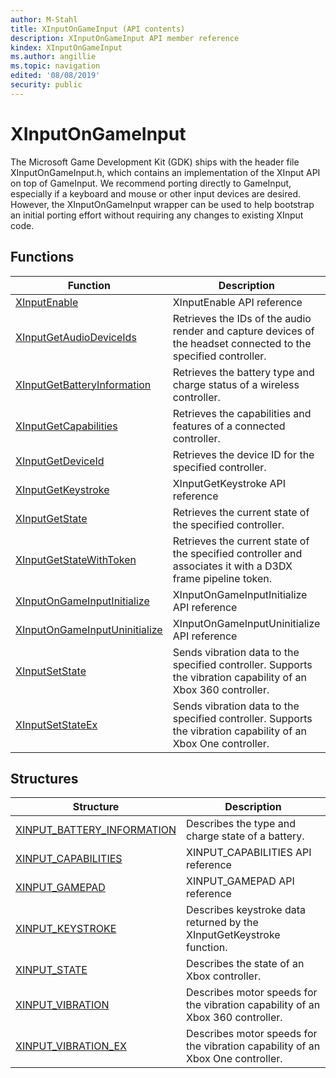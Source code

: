 ```yaml
---
author: M-Stahl
title: XInputOnGameInput (API contents)
description: XInputOnGameInput API member reference
kindex: XInputOnGameInput
ms.author: angillie
ms.topic: navigation
edited: '08/08/2019'
security: public
---
```


# XInputOnGameInput  

The Microsoft Game Development Kit (GDK) ships with the header file XInputOnGameInput.h, which contains an implementation of the XInput API on top of GameInput. We recommend porting directly to GameInput, especially if a keyboard and mouse or other input devices are desired. However, the XInputOnGameInput wrapper can be used to help bootstrap an initial porting effort without requiring any changes to existing XInput code.  

  
## Functions  
  
| Function | Description |  
| --- | --- |  
| [XInputEnable](functions/xinputenable.md) | XInputEnable API reference |  
| [XInputGetAudioDeviceIds](functions/xinputgetaudiodeviceids.md) | Retrieves the IDs of the audio render and capture devices of the headset connected to the specified controller. |  
| [XInputGetBatteryInformation](functions/xinputgetbatteryinformation.md) | Retrieves the battery type and charge status of a wireless controller. |  
| [XInputGetCapabilities](functions/xinputgetcapabilities.md) | Retrieves the capabilities and features of a connected controller. |  
| [XInputGetDeviceId](functions/xinputgetdeviceid.md) | Retrieves the device ID for the specified controller. |  
| [XInputGetKeystroke](functions/xinputgetkeystroke.md) | XInputGetKeystroke API reference |  
| [XInputGetState](functions/xinputgetstate.md) | Retrieves the current state of the specified controller. |  
| [XInputGetStateWithToken](functions/xinputgetstatewithtoken.md) | Retrieves the current state of the specified controller and associates it with a D3DX frame pipeline token. |  
| [XInputOnGameInputInitialize](functions/xinputongameinputinitialize.md) | XInputOnGameInputInitialize API reference |  
| [XInputOnGameInputUninitialize](functions/xinputongameinputuninitialize.md) | XInputOnGameInputUninitialize API reference |  
| [XInputSetState](functions/xinputsetstate.md) | Sends vibration data to the specified controller. Supports the vibration capability of an Xbox 360 controller. |  
| [XInputSetStateEx](functions/xinputsetstateex.md) | Sends vibration data to the specified controller. Supports the vibration capability of an Xbox One controller. |  
  
## Structures  
  
| Structure | Description |  
| --- | --- |  
| [XINPUT_BATTERY_INFORMATION](structs/xinput_battery_information.md) | Describes the type and charge state of a battery. |  
| [XINPUT_CAPABILITIES](structs/xinput_capabilities.md) | XINPUT_CAPABILITIES API reference |  
| [XINPUT_GAMEPAD](structs/xinput_gamepad.md) | XINPUT_GAMEPAD API reference |  
| [XINPUT_KEYSTROKE](structs/xinput_keystroke.md) | Describes keystroke data returned by the XInputGetKeystroke function. |  
| [XINPUT_STATE](structs/xinput_state.md) | Describes the state of an Xbox controller. |  
| [XINPUT_VIBRATION](structs/xinput_vibration.md) | Describes motor speeds for the vibration capability of an Xbox 360 controller. |  
| [XINPUT_VIBRATION_EX](structs/xinput_vibration_ex.md) | Describes motor speeds for the vibration capability of an Xbox One controller. |  
